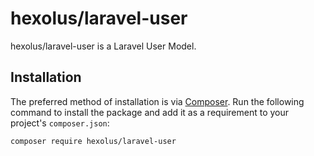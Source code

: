 # hexolus/laravel-user

hexolus/laravel-user is a Laravel User Model.

## Installation

The preferred method of installation is via [Composer](https://getcomposer.org/). Run the following
command to install the package and add it as a requirement to your project's
`composer.json`:

```bash
composer require hexolus/laravel-user
```


